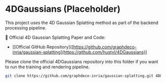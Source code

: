 # 4DGaussians (Placeholder)

This project uses the 4D Gaussian Splatting method as part of the backend processing pipeline.

🔗 Official 4D Gaussian Splatting Paper and Code:
- [[Official GitHub Repository]([https://github.com/graphdeco-inria/gaussian-splatting](https://github.com/hustvl/4DGaussians)]

Please clone the official 4DGaussians repository into this folder if you want to run the training and rendering pipeline.

```bash
git clone https://github.com/graphdeco-inria/gaussian-splatting.git 4DGaussians
